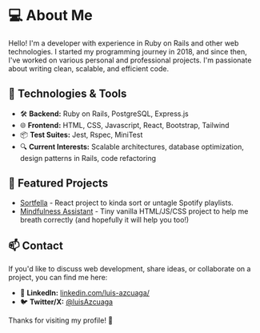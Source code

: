 # 💻 About Me
Hello! I'm a developer with experience in Ruby on Rails and other web technologies. I started my programming journey in 2018, and since then, I've worked on various personal and professional projects. I'm passionate about writing clean, scalable, and efficient code.

## 🚀 Technologies & Tools
- 🛠 **Backend:** Ruby on Rails, PostgreSQL, Express.js
- 🌐 **Frontend:** HTML, CSS, Javascript, React, Bootstrap, Tailwind
- 📦 **Test Suites:** Jest, Rspec, MiniTest
- 🔍 **Current Interests:** Scalable architectures, database optimization, design patterns in Rails, code refactoring

## 📌 Featured Projects
- [Sortfella](https://sortfella.azkawa.dev) - React project to kinda sort or untagle Spotify playlists.
- [Mindfulness Assistant](https://mind.azkawa.dev) - Tiny vanilla HTML/JS/CSS project to help me breath correctly (and hopefully it will help you too!)

## 📫 Contact
If you'd like to discuss web development, share ideas, or collaborate on a project, you can find me here:
<!-- - 📧 **Email:** [your-email@example.com](mailto:your-email@example.com) -->
- 🔗 **LinkedIn:** [linkedin.com/luis-azcuaga/](https://www.linkedin.com/in/luis-azcuaga/)
- 🐦 **Twitter/X:** [@luisAzcuaga](https://x.com/luis_Azcuaga)

Thanks for visiting my profile! 🚀
